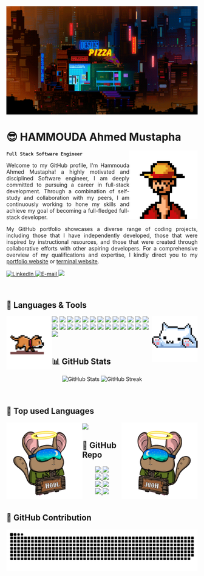 <img src="./assets/8bitbackground.gif" alt="banner">
<div align="center">
    <h1 align="left">😎 HAMMOUDA Ahmed Mustapha</h1>
    <img align="right" width="180px" height="180px" src="./assets/luffy.gif" loop="infinite"/>
</div>

**`Full Stack Software Engineer `**

<p style='text-align: justify;'>
Welcome to my GitHub profile, I'm Hammouda Ahmed Mustapha! a highly motivated and disciplined Software engineer, I am deeply committed to pursuing a career in full-stack development. Through a combination of self-study and collaboration with my peers, I am continuously working to hone my skills and achieve my goal of becoming a full-fledged full-stack developer. 
</p>

<p style='text-align: justify;'>
My GitHub portfolio showcases a diverse range of coding projects, including those that I have independently developed, those that were inspired by instructional resources, and those that were created through collaborative efforts with other aspiring developers. For a comprehensive overview of my qualifications and expertise, I kindly direct you to my <a href="https://hammoudamustaphaahmed.github.io/MyResume.github.io/" target="_blank">portfolio website</a> or <a href="https://https://hammoudamustaphaahmed.github.io/terminalwebsite//" target="_blank">terminal website</a>. 
</p>

<p align="left">
    <a href="linkedin.com/in/hammouda-ahmed-a55270195">
        <img alt="LinkedIn" title="Checkout My LinkedIn Profile" src="https://custom-icon-badges.demolab.com/badge/LinkedIn-0077B5?style=for-the-badge&logo=linkedin&logoColor=white"/>
    </a>
    <a href="mailto:hammouda.ahmedmustapha@gmail.com">
        <img alt="E-mail" title="Contact me via E-mail" src="https://custom-icon-badges.demolab.com/badge/Email-8B0000?style=for-the-badge&logo=mail&logoColor=white">
    </a>
    <a href="https://github.com/bbkx226">
        <img src="https://komarev.com/ghpvc/?username=bbkx226&color=blueviolet&style=for-the-badge&label=Profile+Views">
    </a>
</p>

<br />
<h2 align="left">🌟 Languages & Tools</h2>
<div>
    <img align="left" src="./assets/dog.gif" width="120" height="140" loop="infinite"/>
    <img align="right" src="./assets/cat.gif" width="120" height="120" loop="infinite"/>
    <img src="https://img.shields.io/badge/Python-239120?style=for-the-badge&logo=python&logoColor=white" />
    <img src="https://img.shields.io/badge/c-%2300599C.svg?style=for-the-badge&logo=c&logoColor=white" />
    <img src="https://img.shields.io/badge/java-%23ED8B00.svg?style=for-the-badge&logo=java&logoColor=white" />
    <img src="https://img.shields.io/badge/C%2B%2B-00599C?style=for-the-badge&logo=c%2B%2B&logoColor=white"/>
    <img src="https://img.shields.io/badge/R-276DC3?style=for-the-badge&logo=r&logoColor=white"/>
    <img src="https://img.shields.io/badge/Microsoft_SQL_Server-CC2927?style=for-the-badge&logo=microsoft-sql-server&logoColor=white" />
    <img src="https://img.shields.io/badge/TypeScript-007ACC?style=for-the-badge&logo=typescript&logoColor=white" />
    <img src="https://img.shields.io/badge/Next.js-000?logo=nextdotjs&logoColor=fff&style=for-the-badge" />
    <img src="https://img.shields.io/badge/MongoDB-4EA94B?style=for-the-badge&logo=mongodb&logoColor=white" />
    <img src="https://img.shields.io/badge/Express.js-404D59?style=for-the-badge&logo=express&logoColor=white" />
    <img src="https://img.shields.io/badge/React-20232A?style=for-the-badge&logo=react&logoColor=white" />
    <img src="https://img.shields.io/badge/Node.js-43853D?style=for-the-badge&logo=node.js&logoColor=white" />
    <img src="https://img.shields.io/badge/Prisma-3982CE?style=for-the-badge&logo=Prisma&logoColor=white" />
    <img src="https://img.shields.io/badge/HTML5-F16529?style=for-the-badge&logo=html5&logoColor=white" />
    <img src="https://img.shields.io/badge/CSS3-1572B6?style=for-the-badge&logo=css3&logoColor=white" />
    <img src="https://img.shields.io/badge/JavaScript-F7DF1E?style=for-the-badge&logo=javascript&logoColor=white" />
    <img src="https://img.shields.io/badge/SASS-hotpink.svg?style=for-the-badge&logo=SASS&logoColor=white" />
    <img src="https://img.shields.io/badge/tailwindcss-%2338B2AC.svg?style=for-the-badge&logo=tailwind-css&logoColor=white" />
    <img src="https://img.shields.io/badge/Redux-593D88?style=for-the-badge&logo=redux&logoColor=white" />
    <img src="https://img.shields.io/badge/Render-%46E3B7.svg?style=for-the-badge&logo=render&logoColor=white" />
    <img src="https://img.shields.io/badge/Vercel-000000?style=for-the-badge&logo=vercel&logoColor=white" />
    <img src="https://img.shields.io/badge/Firebase-FF9900?style=for-the-badge&logo=firebase&logoColor=white" />
    <img src="https://img.shields.io/badge/GIT-E44C30?style=for-the-badge&logo=git&logoColor=white" />
    <img src="https://img.shields.io/badge/figma-%23F24E1E.svg?style=for-the-badge&logo=figma&logoColor=white" />
    <img src="https://img.shields.io/badge/Markdown-000000?style=for-the-badge&logo=markdown&logoColor=white" />
    <img src="https://img.shields.io/badge/Dart-0175C2?style=for-the-badge&logo=dart&logoColor=white" />
    <img src="https://img.shields.io/badge/Flutter-02569B?style=for-the-badge&logo=flutter&logoColor=white" />
</div>

<br />
<h2 align="left">📊 GitHub Stats</h2>
<div align="center">
    <img width="360px" alt="GitHub Stats" height="180px" float="left" src="https://awesome-github-stats.azurewebsites.net/user-stats/bbkx226?theme=dark&cardType=github&ring=D4AF37&show_icons=true&preferLogin=true&title=D4AF37">
    <img width="400px" alt="GitHub Streak" height="180px" float="right" src="https://streak-stats.demolab.com/?user=bbkx226&theme=great-gatsby&mode=weekly&date_format=M%20j[,%20Y]">
</div>
<br />
<br />

<h2 align="left">🧰 Top used Languages</h2>
<div>
    <img align="left" src="./assets/angel.png" width="200" height="200" />
    <img align="right" src="./assets/angel-flipped.png" width="200" height="200" />
    <img align="center" width="350px" src="https://github-readme-stats.vercel.app/api/top-langs/?username=bbkx226&layout=compact&langs_count=6&exclude_repo=JomStay-Hostel,JavaProgrammingPractice-II,JavaProgrammingPractice-I" />
</div>

<h2 align="left">📌 GitHub Repo</h2>
<div align="center">
    <a href="https://github.com/bbkx226/terminalWebsite" target="_blank">
        <img src="https://github-readme-stats.vercel.app/api/pin/?username=bbkx226&repo=terminalWebsite&hide=stars&show_owner=true"/>
    </a>
    <a href="https://github.com/bbkx226/AlphaGoSpirit" target="_blank">
        <img src="https://github-readme-stats.vercel.app/api/pin/?username=bbkx226&repo=AlphaGoSpirit&hide=stars&show_owner=true"/>
    </a>
</div>
<div align="center">
    <a href="https://github.com/bbkx226/quizbraniac" target="_blank">
        <img src="https://github-readme-stats.vercel.app/api/pin/?username=bbkx226&repo=quizbraniac&hide=stars&show_owner=true"/>
    </a>
    <a href="https://github.com/bbkx226/ImageGenerationAI" target="_blank">
        <img src="https://github-readme-stats.vercel.app/api/pin/?username=bbkx226&repo=ImageGenerationAI&hide=stars&show_owner=true"/>
    </a>
</div>
<div align="center">
    <a href="https://github.com/bbkx226/AIverse" target="_blank">
        <img src="https://github-readme-stats.vercel.app/api/pin/?username=bbkx226&repo=AIverse&hide=stars&show_owner=true"/>
    </a>
    <a href="https://github.com/bbkx226/AI-Summarizer" target="_blank">
        <img src="https://github-readme-stats.vercel.app/api/pin/?username=bbkx226&repo=AI-Summarizer&hide=stars&show_owner=true"/>
    </a>
</div>
<div align="center">
    <a href="https://github.com/bbkx226/BranCoin" target="_blank">
        <img src="https://github-readme-stats.vercel.app/api/pin/?username=bbkx226&repo=BranCoin&hide=stars&show_owner=true"/>
    </a>
    <a href="https://github.com/bbkx226/Discord-Bot" target="_blank">
        <img src="https://github-readme-stats.vercel.app/api/pin/?username=bbkx226&repo=Discord-Bot&hide=stars&show_owner=true"/>
    </a>
</div>

<br />
<h2 align="left">🐍 GitHub Contribution</h2>
<div align="center">
    <img alt="snake eating my contributions" src="https://raw.githubusercontent.com/bbkx226/bbkx226/output/github-contribution-grid-snake.svg" />
</div>











